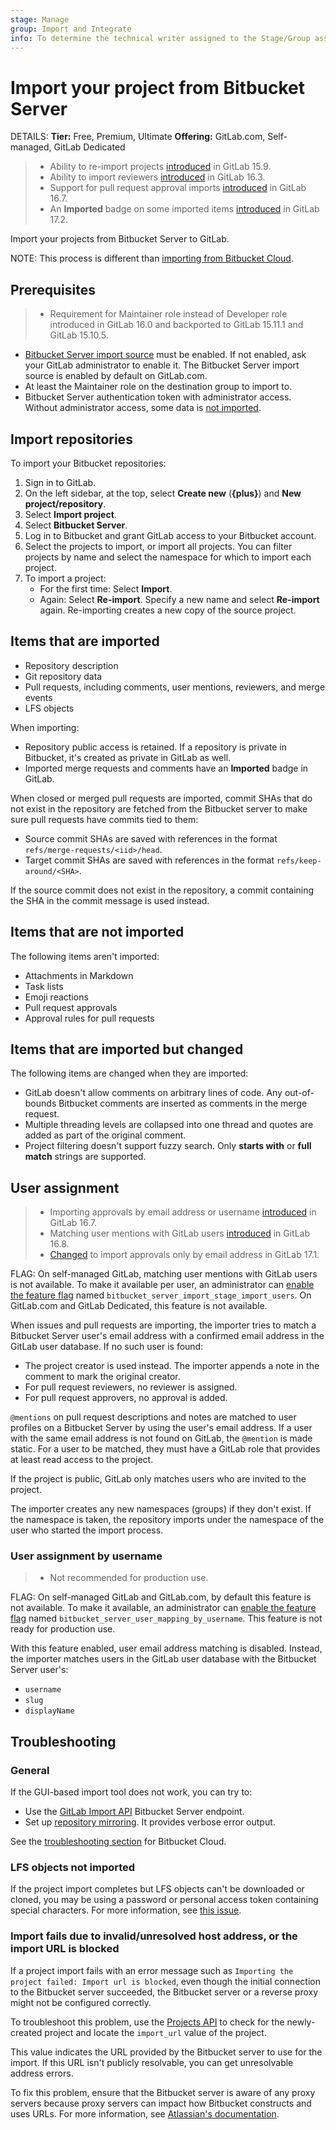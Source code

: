 ```yaml
---
stage: Manage
group: Import and Integrate
info: To determine the technical writer assigned to the Stage/Group associated with this page, see https://handbook.gitlab.com/handbook/product/ux/technical-writing/#assignments
---
```


# Import your project from Bitbucket Server

DETAILS:
**Tier:** Free, Premium, Ultimate
**Offering:** GitLab.com, Self-managed, GitLab Dedicated

> - Ability to re-import projects [introduced](https://gitlab.com/gitlab-org/gitlab/-/issues/23905) in GitLab 15.9.
> - Ability to import reviewers [introduced](https://gitlab.com/gitlab-org/gitlab/-/issues/416611) in GitLab 16.3.
> - Support for pull request approval imports [introduced](https://gitlab.com/gitlab-org/gitlab/-/merge_requests/135256) in GitLab 16.7.
> - An **Imported** badge on some imported items [introduced](https://gitlab.com/gitlab-org/gitlab/-/issues/461211) in GitLab 17.2.

Import your projects from Bitbucket Server to GitLab.

NOTE:
This process is different than [importing from Bitbucket Cloud](bitbucket.md).

## Prerequisites

> - Requirement for Maintainer role instead of Developer role introduced in GitLab 16.0 and backported to GitLab 15.11.1 and GitLab 15.10.5.

- [Bitbucket Server import source](../../../administration/settings/import_and_export_settings.md#configure-allowed-import-sources)
  must be enabled. If not enabled, ask your GitLab administrator to enable it. The Bitbucket Server import source is enabled
  by default on GitLab.com.
- At least the Maintainer role on the destination group to import to.
- Bitbucket Server authentication token with administrator access. Without administrator access, some data is
  [not imported](https://gitlab.com/gitlab-org/gitlab/-/issues/446218).

## Import repositories

To import your Bitbucket repositories:

1. Sign in to GitLab.
1. On the left sidebar, at the top, select **Create new** (**{plus}**) and **New project/repository**.
1. Select **Import project**.
1. Select **Bitbucket Server**.
1. Log in to Bitbucket and grant GitLab access to your Bitbucket account.
1. Select the projects to import, or import all projects. You can filter projects by name and select
   the namespace for which to import each project.
1. To import a project:
   - For the first time: Select **Import**.
   - Again: Select **Re-import**. Specify a new name and select **Re-import** again. Re-importing creates a new copy of the source project.

## Items that are imported

- Repository description
- Git repository data
- Pull requests, including comments, user mentions, reviewers, and merge events
- LFS objects

When importing:

- Repository public access is retained. If a repository is private in Bitbucket, it's created as private in GitLab as
  well.
- Imported merge requests and comments have an **Imported** badge in GitLab.

When closed or merged pull requests are imported, commit SHAs that do not exist in the repository are fetched from the Bitbucket server
to make sure pull requests have commits tied to them:

- Source commit SHAs are saved with references in the format `refs/merge-requests/<iid>/head`.
- Target commit SHAs are saved with references in the format `refs/keep-around/<SHA>`.

If the source commit does not exist in the repository, a commit containing the SHA in the commit message is used instead.

## Items that are not imported

The following items aren't imported:

- Attachments in Markdown
- Task lists
- Emoji reactions
- Pull request approvals
- Approval rules for pull requests

## Items that are imported but changed

The following items are changed when they are imported:

- GitLab doesn't allow comments on arbitrary lines of code. Any out-of-bounds Bitbucket comments are
  inserted as comments in the merge request.
- Multiple threading levels are collapsed into one thread and
  quotes are added as part of the original comment.
- Project filtering doesn't support fuzzy search. Only **starts with** or **full match** strings are
  supported.

## User assignment

> - Importing approvals by email address or username [introduced](https://gitlab.com/gitlab-org/gitlab/-/issues/23586) in GitLab 16.7.
> - Matching user mentions with GitLab users [introduced](https://gitlab.com/gitlab-org/gitlab/-/issues/433008) in GitLab 16.8.
> - [Changed](https://gitlab.com/gitlab-org/gitlab/-/merge_requests/153041) to import approvals only by email address in GitLab 17.1.

FLAG:
On self-managed GitLab, matching user mentions with GitLab users is not available. To make it available per user,
an administrator can [enable the feature flag](../../../administration/feature_flags.md) named `bitbucket_server_import_stage_import_users`.
On GitLab.com and GitLab Dedicated, this feature is not available.

When issues and pull requests are importing, the importer tries to match a Bitbucket Server user's email address
with a confirmed email address in the GitLab user database. If no such user is found:

- The project creator is used instead. The importer appends a note in the comment to mark the original creator.
- For pull request reviewers, no reviewer is assigned.
- For pull request approvers, no approval is added.

`@mentions` on pull request descriptions and notes are matched to user profiles on a Bitbucket Server by using the user's email address.
If a user with the same email address is not found on GitLab, the `@mention` is made static.
For a user to be matched, they must have a GitLab role that provides at least read access to the project.

If the project is public, GitLab only matches users who are invited to the project.

The importer creates any new namespaces (groups) if they don't exist. If the namespace is taken, the
repository imports under the namespace of the user who started the import process.

### User assignment by username

> - Not recommended for production use.

FLAG:
On self-managed GitLab and GitLab.com, by default this feature is not available. To make it
available, an administrator can [enable the feature flag](../../../administration/feature_flags.md)
named `bitbucket_server_user_mapping_by_username`. This feature is not ready for production use.

With this feature enabled, user email address matching is disabled.
Instead, the importer matches users in the GitLab user database with the Bitbucket Server user's:

- `username`
- `slug`
- `displayName`

## Troubleshooting

### General

If the GUI-based import tool does not work, you can try to:

- Use the [GitLab Import API](../../../api/import.md#import-repository-from-bitbucket-server)
  Bitbucket Server endpoint.
- Set up [repository mirroring](../repository/mirror/index.md).
  It provides verbose error output.

See the [troubleshooting section](bitbucket.md#troubleshooting)
for Bitbucket Cloud.

### LFS objects not imported

If the project import completes but LFS objects can't be downloaded or cloned, you may be using a
password or personal access token containing special characters. For more information, see
[this issue](https://gitlab.com/gitlab-org/gitlab/-/issues/337769).

### Import fails due to invalid/unresolved host address, or the import URL is blocked

If a project import fails with an error message such as `Importing the project failed: Import url is blocked`, even though the initial connection to the Bitbucket
server succeeded, the Bitbucket server or a reverse proxy might not be configured correctly.

To troubleshoot this problem, use the [Projects API](../../../api/projects.md) to check for the newly-created project and locate the `import_url` value of the project.

This value indicates the URL provided by the Bitbucket server to use for the import. If this URL isn't publicly resolvable, you can get unresolvable address errors.

To fix this problem, ensure that the Bitbucket server is aware of any proxy servers because proxy servers can impact how Bitbucket constructs and uses URLs.
For more information, see [Atlassian's documentation](https://confluence.atlassian.com/bitbucketserver/proxy-and-secure-bitbucket-776640099.html).
